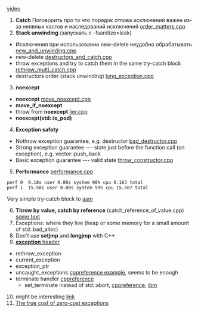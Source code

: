 [video](https://www.youtube.com/watch?v=_Ivd3qzgT7U)

1. **Catch**
  Поговорить про то что порядок отлова исключений важен из-за неявных кастов и наследований исключений [order_matters.cpp](order_matters.cpp)
2. **Stack unwinding** (запускать с -fsanitize=leak)
  * Исключения при использовании new-delete неудобно обрабатывать [new_and_unwinding.cpp](new_and_unwinding.cpp)
  * new-delete [destructors_and_catch.cpp](destructors_and_catch.cpp)
  * throw exceptions and try to catch them in the same try-catch block [rethrow_multi_catch.cpp](rethrow_multi_catch.cpp)
  * destructors order (stack unwinding) [long_exception.cpp](long_exception.cpp)

3. **noexcept**
  * **noexcept** [move_noexcept.cpp](move_noexcept.cpp)
  * **move_if_noexcept**
  * throw from **noexcept** [lier.cpp](lier.cpp)
  * **noexcept(std::is_pod<T>)**

4. **Exception safety**
* Nothrow exception guarantee, e.g. destructor [bad_destructor.cpp](bad_destructor.cpp)
* Strong exception guarantee --- state just before the function call (on exception), e.g. vector::push_back
* Basic exception guarantee --- valid state [throw_constructor.cpp](throw_constructor.cpp)
5. **Performance** [performance.cpp](performance.cpp)
```
perf 0  0.18s user 0.00s system 98% cpu 0.183 total
perf 1  15.58s user 0.00s system 99% cpu 15.587 total
```
Very simple try-catch block to [asm](https://godbolt.org/z/4f93nMcaP)

6. **Throw by value, catch by reference** (catch_reference_of_value.cpp) [some text](http://ptgmedia.pearsoncmg.com/images/0321113586/items/sutter_item73.pdf)
7. Exceptions: where they live (heap or some memory for a small amount of std::bad_alloc)
8. Don't use **setjmp** and **longjmp** with С++
9. [**exception** header](https://en.cppreference.com/w/cpp/header/exception)
* rethrow_exception
* current_exception
* exception_ptr
* uncaught_exceptions [cppreference example](https://en.cppreference.com/w/cpp/error/uncaught_exception), seems to be enough
* terminate handler [cppreference](https://en.cppreference.com/w/cpp/error/terminate_handler)
  * set_terminate instead of std::abort, [cppreference](https://en.cppreference.com/w/cpp/error/set_terminate), [ibm](https://www.ibm.com/docs/en/zos/2.3.0?topic=only-terminate-function-c)
10. might be interesting [link](https://stackoverflow.com/questions/307610/how-do-exceptions-work-behind-the-scenes-in-c#307716)
11. [The true cost of zero-cost exceptions](https://mortoray.com/2013/09/12/the-true-cost-of-zero-cost-exceptions/)
